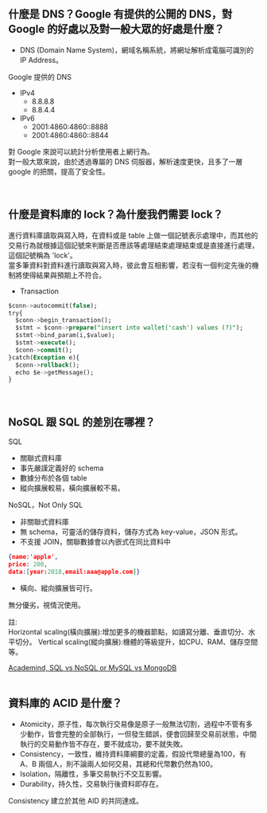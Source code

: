 ## 什麼是 DNS？Google 有提供的公開的 DNS，對 Google 的好處以及對一般大眾的好處是什麼？
* DNS (Domain Name System)，網域名稱系統，將網址解析成電腦可識別的 IP Address。  

Google 提供的 DNS
  * IPv4
    * 8.8.8.8
    * 8.8.4.4 
  * IPv6
    * 2001:4860:4860::8888
    * 2001:4860:4860::8844

對 Google 來說可以統計分析使用者上網行為。  
對一般大眾來說，由於透過專屬的 DNS 伺服器，解析速度更快，且多了一層 google 的把關，提高了安全性。

</br>

## 什麼是資料庫的 lock？為什麼我們需要 lock？
進行資料庫讀取與寫入時，在資料或是 table 上做一個記號表示處理中，而其他的交易行為就根據這個記號來判斷是否應該等處理結束處理結束或是直接進行處理，這個記號稱為 'lock'。  
當多筆資料對資料進行讀取與寫入時，彼此會互相影響，若沒有一個判定先後的機制將使得結果與預期上不符合。  

* Transaction
```sql
$conn->autocommit(false);
try{
  $conn->begin_transaction();
  $stmt = $conn->prepare("insert into wallet('cash') values (?)");
  $stmt->bind_param(i,$value);
  $stmt->execute();
  $conn->commit();
}catch(Exception e){
  $conn->rollback();
  echo $e->getMessage();
}
```

</br>

## NoSQL 跟 SQL 的差別在哪裡？

SQL  
* 關聯式資料庫
* 事先嚴謹定義好的 schema
* 數據分布於各個 table
* 縱向擴展較易，橫向擴展較不易。

NoSQL，Not Only SQL
* 非關聯式資料庫
* 無 schema，可靈活的儲存資料，儲存方式為 key-value，JSON 形式。
* 不支援 JOIN，關聯數據會以內嵌式在同比資料中
```json
{name:'apple',
price: 200,
data:[year:2018,email:aaa@apple.com]}
```
* 橫向、縱向擴展皆可行。


無分優劣，視情況使用。

註:  
  Horizontal scaling(橫向擴展):增加更多的機器節點，如讀寫分離、垂直切分、水平切分。
  Vertical scaling(縱向擴展):機體的等級提升，如CPU、RAM、儲存空間等。

[Academind, SQL vs NoSQL or MySQL vs MongoDB](https://www.youtube.com/watch?v=ZS_kXvOeQ5Y)  
</br>

## 資料庫的 ACID 是什麼？
+ Atomicity，原子性，每次執行交易像是原子一般無法切割，過程中不管有多少動作，皆會完整的全部執行，一但發生錯誤，便會回歸至交易前狀態，中間執行的交易動作皆不存在，要不就成功，要不就失敗。
+ Consistency，一致性，維持資料庫綱要的定義，假設代幣總量為100，有 A、B 兩個人，則不論兩人如何交易，其總和代幣數仍然為100。
+ Isolation，隔離性，多筆交易執行不交互影響。
+ Durability，持久性，交易執行後資料即存在。  

Consistency 建立於其他 AID 的共同達成。